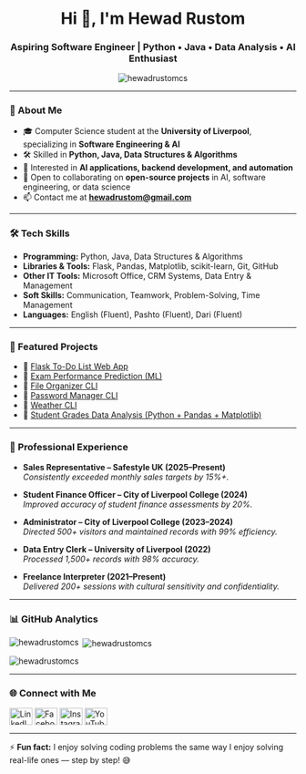 <h1 align="center">Hi 👋, I'm Hewad Rustom</h1>
<h3 align="center">Aspiring Software Engineer | Python • Java • Data Analysis • AI Enthusiast</h3>

<p align="center">
  <img src="https://komarev.com/ghpvc/?username=hewadrustomcs&label=Profile%20views&color=0e75b6&style=flat" alt="hewadrustomcs" />
</p>

---

### 🚀 About Me  
- 🎓 Computer Science student at the **University of Liverpool**, specializing in **Software Engineering & AI**  
- 🛠 Skilled in **Python, Java, Data Structures & Algorithms**  
- 🌱 Interested in **AI applications, backend development, and automation**  
- 👯 Open to collaborating on **open-source projects** in AI, software engineering, or data science  
- 📫 Contact me at **hewadrustom@gmail.com**  

---

### 🛠️ Tech Skills  

- **Programming:** Python, Java, Data Structures & Algorithms  
- **Libraries & Tools:** Flask, Pandas, Matplotlib, scikit-learn, Git, GitHub  
- **Other IT Tools:** Microsoft Office, CRM Systems, Data Entry & Management  
- **Soft Skills:** Communication, Teamwork, Problem-Solving, Time Management  
- **Languages:** English (Fluent), Pashto (Fluent), Dari (Fluent)  

---

### 📂 Featured Projects  

- 🔹 [Flask To-Do List Web App](https://github.com/HewadRustomCS/Flask-To-Do-List-Web-App)  
- 🔹 [Exam Performance Prediction (ML)](https://github.com/HewadRustomCS/exam-performance-prediction)  
- 🔹 [File Organizer CLI](https://github.com/HewadRustomCS/file-organizer-cli)  
- 🔹 [Password Manager CLI](https://github.com/HewadRustomCS/password-manager-cli)  
- 🔹 [Weather CLI](https://github.com/HewadRustomCS/weather-cli)  
- 🔹 [Student Grades Data Analysis (Python + Pandas + Matplotlib)](https://github.com/HewadRustomCS/Student-Grades-Data-Analysis-Python-Pandas-Matplotlib-)  

---

### 💼 Professional Experience  

- **Sales Representative – Safestyle UK (2025–Present)**  
  *Consistently exceeded monthly sales targets by 15%+.*  

- **Student Finance Officer – City of Liverpool College (2024)**  
  *Improved accuracy of student finance assessments by 20%.*  

- **Administrator – City of Liverpool College (2023–2024)**  
  *Directed 500+ visitors and maintained records with 99% efficiency.*  

- **Data Entry Clerk – University of Liverpool (2022)**  
  *Processed 1,500+ records with 98% accuracy.*  

- **Freelance Interpreter (2021–Present)**  
  *Delivered 200+ sessions with cultural sensitivity and confidentiality.*  

---

### 📊 GitHub Analytics  

<p>
  <img align="left" src="https://github-readme-stats.vercel.app/api/top-langs?username=hewadrustomcs&show_icons=true&locale=en&layout=compact" alt="hewadrustomcs" />
</p>

<p>&nbsp;<img align="center" src="https://github-readme-stats.vercel.app/api?username=hewadrustomcs&show_icons=true&locale=en" alt="hewadrustomcs" /></p>

<p><img align="center" src="https://github-readme-streak-stats.herokuapp.com/?user=hewadrustomcs&" alt="hewadrustomcs" /></p>

---

### 🌐 Connect with Me  

<a href="https://linkedin.com/in/hewad-rustom" target="blank"><img align="center" src="https://raw.githubusercontent.com/rahuldkjain/github-profile-readme-generator/master/src/images/icons/Social/linked-in-alt.svg" alt="LinkedIn" height="30" width="40" /></a>
<a href="https://fb.com/hewad.rustom" target="blank"><img align="center" src="https://raw.githubusercontent.com/rahuldkjain/github-profile-readme-generator/master/src/images/icons/Social/facebook.svg" alt="Facebook" height="30" width="40" /></a>
<a href="https://instagram.com/hewad.r1" target="blank"><img align="center" src="https://raw.githubusercontent.com/rahuldkjain/github-profile-readme-generator/master/src/images/icons/Social/instagram.svg" alt="Instagram" height="30" width="40" /></a>
<a href="https://www.youtube.com/c/hewadrustom" target="blank"><img align="center" src="https://raw.githubusercontent.com/rahuldkjain/github-profile-readme-generator/master/src/images/icons/Social/youtube.svg" alt="YouTube" height="30" width="40" /></a>

---

⚡ **Fun fact:** I enjoy solving coding problems the same way I enjoy solving real-life ones — step by step! 😅  
